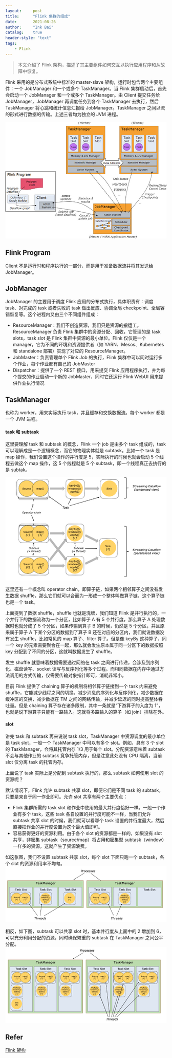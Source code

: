 ```yaml
---
layout:     post
title:      "Flink 集群的组成"
date:       2021-08-26
author:     "Ink Bai"
catalog:    true
header-style: "text"
tags:
    - Flink
---
```


> 本文介绍了 Flink 架构，描述了其主要组件如何交互以执行应用程序和从故障中恢复。

Flink 采用的是分布式系统中标准的 master-slave 架构，运行时包含两个主要组件：一个 JobManager 和一个或多个 TaskManager。当 Flink 集群启动后，首先会启动一个 JobManager 和一个或多个 TaskManager。由 Client 提交任务给 JobManager，JobManager 再调度任务到各个 TaskManager 去执行，然后 TaskManager 将心跳和统计信息汇报给 JobManager。TaskManager 之间以流的形式进行数据的传输。上述三者均为独立的 JVM 进程。

![](/img/content/flink-arc.jpg)

## Flink Program
Client 不是运行时和程序执行的一部分，而是用于准备数据流并将其发送给 JobManager。

## JobManager
JobManager 的主要用于调度 Flink 应用的分布式执行，具体职责有：调度 task、对完成的 task 或者失败的 task 做出反应、协调全局 checkpoint、全局容错恢复等。这个进程内又由三个不同组件组成：

- ResourceManager：我们不创造资源，我们只是资源的搬运工。ResourceManager 负责 Flink 集群中的资源分配、回收，它管理的是 task slots，task slot 是 Flink 集群中资源的最小单位。Flink 仅仅是一个 manager，它为不同的环境和资源提供者（如 YARN、Mesos、Kubernetes 和 standalone 部署）实现了对应的 ResourceManager。
- JobMaster：负责管理单个 Flink Job 的执行，Flink 集群中可以同时运行多个作业，每个作业都有自己的 JobMaster
- Dispatcher：提供了一个 REST 接口，用来提交 Flink 应用程序执行，并为每个提交的作业启动一个新的 JobMaster，同时它还运行 Flink WebUI 用来提供作业执行情况

## TaskManager
也称为 worker，用来实际执行 task，并且缓存和交换数据流。每个 worker 都是一个 JVM 进程。

#### task 和 subtask
这里要理解 task 和 subtask 的概念，Flink 一个 job 是由多个 task 组成的，task 可以理解成是一个逻辑概念，而它的物理实体就是 subtask。比如一个 task 是 map 操作，我们设置这个操作的并行度是 5，实际执行的时候也就会启动 5 个线程去做这个 map 操作，这 5 个线程就是 5 个 subtask，即一个线程真正去执行的是 subtak。

![](/img/content/flink-tasks.png)

这里还有一个概念叫 operator chain，即算子链，如果两个相邻算子之间没有发生数据 shuffle，那么它们就可以合而为一形成一个整体叫做算子链，这个算子链也是一个 task。

上面提到了数据 shuffle，shuffle 也就是洗牌，我们知道 Flink 是并行执行的，一个并行下的数据流称为一个分区，比如算子 A 有 5 个并行度，那么算子 A 处理数据时也就分成了 5 个分区，如果传输到算子 B 的时候，仍然是 5 个分区，并且原来属于算子 A 下某个分区的数据到了算子 B 还在对应的分区内，我们就说数据没有发生 shuffle，比如常见的 map 算子、filter 算子。但是像 keyBy 这种算子，同一个 key 的元素需要聚合在一起，那么就会发生原本属于同一分区下的数据按照 key 分配到了不同的分区，这就叫数据发生了 shuffle。

发生 shuffle 就意味着数据需要通过网络在 task 之间进行传递，会涉及到序列化、磁盘读写、socket 读写与反序列化等多个过程。而相同数据在内存中通过方法调用的方式传输，仅需要传输对象指针即可，消耗非常小。

目前 Flink 提供了 chaining 算子的机制将相邻算子链接到一个 task 内来避免 shuffle，它能减少线程之间的切换，减少消息的序列化与反序列化，减少数据在缓冲区的交换，减少数据在 TM 之间的网络传输，并减少延迟的同时提高整体吞吐量。但是 chaining 算子存在诸多限制，其中一条就是“下游算子的入度为 1”，也就是说下游算子只能有一路输入。这就将多路输入的算子（如 join）排除在外。

#### slot
讲完 task 和 subtask 再来说说 task slot，TaskManager 中资源调度的最小单位是 task slot，一般一个 TaskManager 中可以有多个 slot。例如，具有 3 个 slot 的 TaskManager，会将其托管内存 1/3 用于每个 slot。分配资源意味着 subtask 不会与其他作业的 subtask 竞争托管内存，但是注意此处没有 CPU 隔离，当前 slot 仅分离 task 的托管内存。

上面说了 task 实际上是分配到 subtask 执行的，那么 subtask 如何使用 slot 的资源呢？

默认情况下，Flink 允许 subtask 共享 slot，即便它们是不同 task 的 subtask，只要是来自于同一作业即可。允许 slot 共享有两个主要优点：
- Flink 集群所需的 task slot 和作业中使用的最大并行度恰好一样。一般一个作业有多个 task，这些 task 各自设置的并行度可能不一样，当我们允许 subtask 共享 slot 的时候，我们就可以看哪个 task 设置的并行度最大，然后直接把作业的并行度设置为这个最大值即可。
- 容易获得更好的资源利用。由于各个 slot 的资源都是一样的，如果没有 slot 共享，非密集 subtask（source/map）将占用和密集型 subtask（window） 一样多的资源，这就产生了资源浪费。

如这张图，我们不设置 subtask 共享 slot，每个 slot 下面只跑一个 subtask，各个 slot 的资源利用率不均匀。
![](/img/content/no-share-slot.png)

相反，如下图，subtask 可以共享 slot 时，基本并行度从上面中的 2 增加到 6，可以充分利用分配的资源，同时确保繁重的 subtask 在 TaskManager 之间公平分配。
![](/img/content/share-slot.png)


## Refer
[Flink 架构](https://ci.apache.org/projects/flink/flink-docs-release-1.13/zh/docs/concepts/flink-architecture/)
